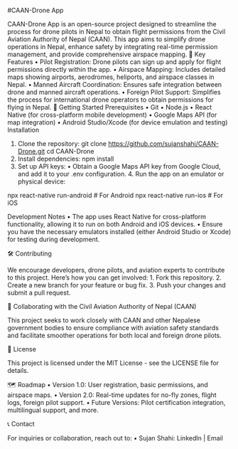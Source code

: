 #CAAN-Drone App

CAAN-Drone App is an open-source project designed to streamline the process for drone pilots in Nepal to obtain flight permissions from the Civil Aviation Authority of Nepal (CAAN). This app aims to simplify drone operations in Nepal, enhance safety by integrating real-time permission management, and provide comprehensive airspace mapping.
📌 Key Features
	•	Pilot Registration: Drone pilots can sign up and apply for flight permissions directly within the app.
	•	Airspace Mapping: Includes detailed maps showing airports, aerodromes, heliports, and airspace classes in Nepal.
	•	Manned Aircraft Coordination: Ensures safe integration between drone and manned aircraft operations.
	•	Foreign Pilot Support: Simplifies the process for international drone operators to obtain permissions for flying in Nepal.
🚀 Getting Started
Prerequisites
	•	Git
	•	Node.js
	•	React Native (for cross-platform mobile development)
	•	Google Maps API (for map integration)
	•	Android Studio/Xcode (for device emulation and testing)
Installation
1.	Clone the repository:
git clone https://github.com/sujanshahi/CAAN-Drone.git
cd CAAN-Drone
2.	Install dependencies:
npm install
3.	Set up API keys:
	•	Obtain a Google Maps API key from Google Cloud, and add it to your .env configuration.
	4.	Run the app on an emulator or physical device:

npx react-native run-android   # For Android
npx react-native run-ios       # For iOS

Development Notes
	•	The app uses React Native for cross-platform functionality, allowing it to run on both Android and iOS devices.
	•	Ensure you have the necessary emulators installed (either Android Studio or Xcode) for testing during development.

🛠️ Contributing

We encourage developers, drone pilots, and aviation experts to contribute to this project. Here’s how you can get involved:
	1.	Fork this repository.
	2.	Create a new branch for your feature or bug fix.
	3.	Push your changes and submit a pull request.

💼 Collaborating with the Civil Aviation Authority of Nepal (CAAN)

This project seeks to work closely with CAAN and other Nepalese government bodies to ensure compliance with aviation safety standards and facilitate smoother operations for both local and foreign drone pilots.

📄 License

This project is licensed under the MIT License - see the LICENSE file for details.

🗺️ Roadmap
	•	Version 1.0: User registration, basic permissions, and airspace maps.
	•	Version 2.0: Real-time updates for no-fly zones, flight logs, foreign pilot support.
	•	Future Versions: Pilot certification integration, multilingual support, and more.

📞 Contact

For inquiries or collaboration, reach out to:
	•	Sujan Shahi: LinkedIn | Email
 
